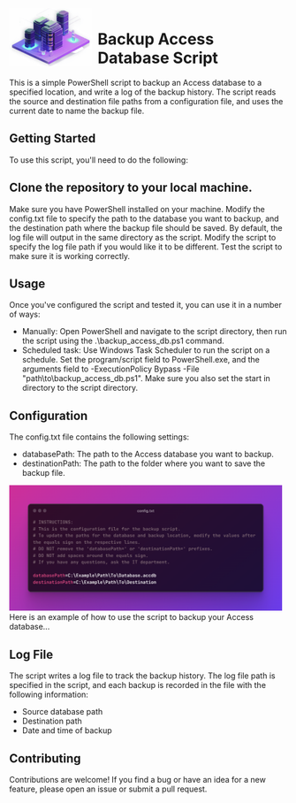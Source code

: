 <div style="float: left; margin-right: 10px;">
  <img src="databaseImage.png" width="150">
</div>

# Backup Access Database Script
This is a simple PowerShell script to backup an Access database to a specified location, and write a log of the backup history. The script reads the source and destination file paths from a configuration file, and uses the current date to name the backup file.

## Getting Started
To use this script, you'll need to do the following:

## Clone the repository to your local machine.
Make sure you have PowerShell installed on your machine.
Modify the config.txt file to specify the path to the database you want to backup, and the destination path where the backup file should be saved.
By default, the log file will output in the same directory as the script. Modify the script to specify the log file path if you would like it to be different.
Test the script to make sure it is working correctly.

## Usage
Once you've configured the script and tested it, you can use it in a number of ways:

- Manually: Open PowerShell and navigate to the script directory, then run the script using the .\backup_access_db.ps1 command.
- Scheduled task: Use Windows Task Scheduler to run the script on a schedule. Set the program/script field to PowerShell.exe, and the arguments field to -ExecutionPolicy Bypass -File "path\to\backup_access_db.ps1". Make sure you also set the start in directory to the script directory.

## Configuration
The config.txt file contains the following settings:
- databasePath: The path to the Access database you want to backup.
- destinationPath: The path to the folder where you want to save the backup file.

<div style="float: left; margin-right: 10px;">
  <img src="config example.png" width="700">
</div>

Here is an example of how to use the script to backup your Access database...

## Log File
The script writes a log file to track the backup history. The log file path is specified in the script, and each backup is recorded in the file with the following information:
- Source database path
- Destination path
- Date and time of backup

## Contributing
Contributions are welcome! If you find a bug or have an idea for a new feature, please open an issue or submit a pull request.
